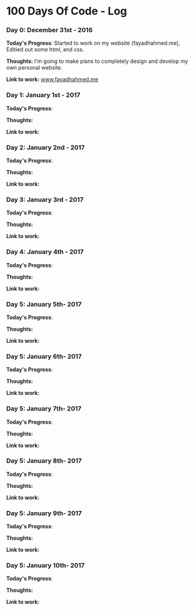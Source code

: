 # 100 Days Of Code - Log

### Day 0: December 31st - 2016
**Today's Progress**: Started to work on my website (fayadhahmed.me), Editied out some html, and css. 

**Thoughts:** I'm going to make plans to completely design and develop my own personal website. 

**Link to work:** www.fayadhahmed.me


### Day 1: January 1st - 2017


**Today's Progress**: 

**Thoughts:** 

**Link to work:** 

### Day 2: January 2nd - 2017


**Today's Progress**: 

**Thoughts:** 

**Link to work:** 

### Day 3: January 3rd - 2017


**Today's Progress**: 

**Thoughts:** 

**Link to work:** 

### Day 4: January 4th - 2017


**Today's Progress**: 

**Thoughts:** 

**Link to work:** 

### Day 5: January 5th- 2017


**Today's Progress**: 

**Thoughts:** 

**Link to work:** 

### Day 5: January 6th- 2017


**Today's Progress**: 

**Thoughts:** 

**Link to work:** 

### Day 5: January 7th- 2017


**Today's Progress**: 

**Thoughts:** 

**Link to work:** 

### Day 5: January 8th- 2017


**Today's Progress**: 

**Thoughts:** 

**Link to work:** 

### Day 5: January 9th- 2017


**Today's Progress**: 

**Thoughts:** 

**Link to work:** 

### Day 5: January 10th- 2017


**Today's Progress**: 

**Thoughts:** 

**Link to work:** 
